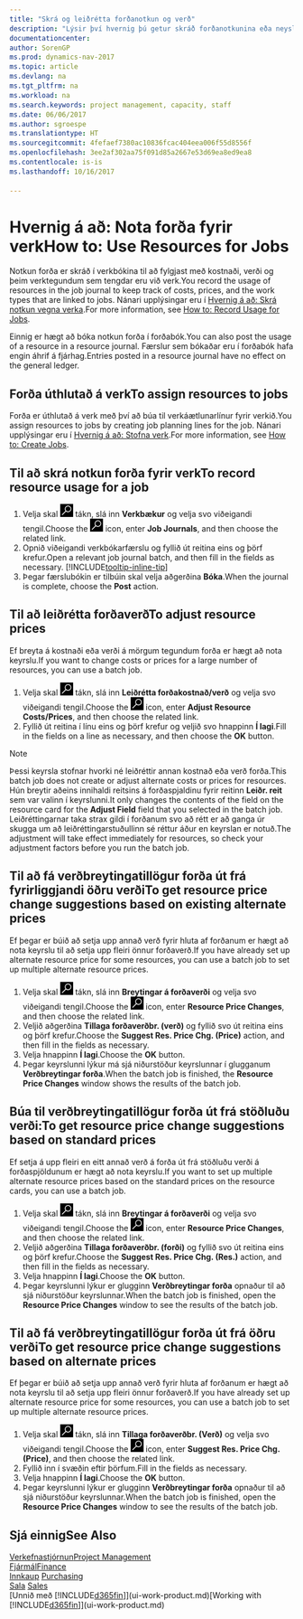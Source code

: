 ```yaml
---
title: "Skrá og leiðrétta forðanotkun og verð"
description: "Lýsir því hvernig þú getur skráð forðanotkunina eða neysluna í tengslum við verk, til að fylgjast með og stjórna kostnaði, verði, og vinnutegund."
documentationcenter: 
author: SorenGP
ms.prod: dynamics-nav-2017
ms.topic: article
ms.devlang: na
ms.tgt_pltfrm: na
ms.workload: na
ms.search.keywords: project management, capacity, staff
ms.date: 06/06/2017
ms.author: sgroespe
ms.translationtype: HT
ms.sourcegitcommit: 4fefaef7380ac10836fcac404eea006f55d8556f
ms.openlocfilehash: 3ee2af302aa75f091d85a2667e53d69ea8ed9ea8
ms.contentlocale: is-is
ms.lasthandoff: 10/16/2017

---
```

# <a name="how-to-use-resources-for-jobs"></a><span data-ttu-id="93efb-103">Hvernig á að: Nota forða fyrir verk</span><span class="sxs-lookup"><span data-stu-id="93efb-103">How to: Use Resources for Jobs</span></span>
<span data-ttu-id="93efb-104">Notkun forða er skráð í verkbókina til að fylgjast með kostnaði, verði og þeim verktegundum sem tengdar eru við verk.</span><span class="sxs-lookup"><span data-stu-id="93efb-104">You record the usage of resources in the job journal to keep track of costs, prices, and the work types that are linked to jobs.</span></span> <span data-ttu-id="93efb-105">Nánari upplýsingar eru í [Hvernig á að: Skrá notkun vegna verka](projects-how-record-job-usage.md).</span><span class="sxs-lookup"><span data-stu-id="93efb-105">For more information, see [How to: Record Usage for Jobs](projects-how-record-job-usage.md).</span></span>

<span data-ttu-id="93efb-106">Einnig er hægt að bóka notkun forða í forðabók.</span><span class="sxs-lookup"><span data-stu-id="93efb-106">You can also post the usage of a resource in a resource journal.</span></span> <span data-ttu-id="93efb-107">Færslur sem bókaðar eru í forðabók hafa engin áhrif á fjárhag.</span><span class="sxs-lookup"><span data-stu-id="93efb-107">Entries posted in a resource journal have no effect on the general ledger.</span></span>

## <a name="to-assign-resources-to-jobs"></a><span data-ttu-id="93efb-108">Forða úthlutað á verk</span><span class="sxs-lookup"><span data-stu-id="93efb-108">To assign resources to jobs</span></span>
<span data-ttu-id="93efb-109">Forða er úthlutað á verk með því að búa til verkáætlunarlínur fyrir verkið.</span><span class="sxs-lookup"><span data-stu-id="93efb-109">You assign resources to jobs by creating job planning lines for the job.</span></span> <span data-ttu-id="93efb-110">Nánari upplýsingar eru í [Hvernig á að: Stofna verk](projects-how-create-jobs.md).</span><span class="sxs-lookup"><span data-stu-id="93efb-110">For more information, see [How to: Create Jobs](projects-how-create-jobs.md).</span></span>

## <a name="to-record-resource-usage-for-a-job"></a><span data-ttu-id="93efb-111">Til að skrá notkun forða fyrir verk</span><span class="sxs-lookup"><span data-stu-id="93efb-111">To record resource usage for a job</span></span>
1. <span data-ttu-id="93efb-112">Velja skal ![Leit að síðu eða skýrslu](media/ui-search/search_small.png "Leit að síðu eða skýrslu táknið") tákn, slá inn **Verkbækur** og velja svo viðeigandi tengil.</span><span class="sxs-lookup"><span data-stu-id="93efb-112">Choose the ![Search for Page or Report](media/ui-search/search_small.png "Search for Page or Report icon") icon, enter **Job Journals**, and then choose the related link.</span></span>
2. <span data-ttu-id="93efb-113">Opnið viðeigandi verkbókarfærslu og fyllið út reitina eins og þörf krefur.</span><span class="sxs-lookup"><span data-stu-id="93efb-113">Open a relevant job journal batch, and then fill in the fields as necessary.</span></span> [!INCLUDE[tooltip-inline-tip](includes/tooltip-inline-tip_md.md)]
3. <span data-ttu-id="93efb-114">Þegar færslubókin er tilbúin skal velja aðgerðina **Bóka**.</span><span class="sxs-lookup"><span data-stu-id="93efb-114">When the journal is complete, choose the **Post** action.</span></span>

## <a name="to-adjust-resource-prices"></a><span data-ttu-id="93efb-115">Til að leiðrétta forðaverð</span><span class="sxs-lookup"><span data-stu-id="93efb-115">To adjust resource prices</span></span>
<span data-ttu-id="93efb-116">Ef breyta á kostnaði eða verði á mörgum tegundum forða er hægt að nota keyrslu.</span><span class="sxs-lookup"><span data-stu-id="93efb-116">If you want to change costs or prices for a large number of resources, you can use a batch job.</span></span>  

1. <span data-ttu-id="93efb-117">Velja skal ![Leit að síðu eða skýrslu](media/ui-search/search_small.png "Leit að síðu eða skýrslu táknið") tákn, slá inn **Leiðrétta forðakostnað/verð** og velja svo viðeigandi tengil.</span><span class="sxs-lookup"><span data-stu-id="93efb-117">Choose the ![Search for Page or Report](media/ui-search/search_small.png "Search for Page or Report icon") icon, enter **Adjust Resource Costs/Prices**, and then choose the related link.</span></span>
2. <span data-ttu-id="93efb-118">Fyllið út reitina í línu eins og þörf krefur og veljið svo hnappinn **Í lagi**.</span><span class="sxs-lookup"><span data-stu-id="93efb-118">Fill in the fields on a line as necessary, and then choose the **OK** button.</span></span>

> [!NOTE]  
>   <span data-ttu-id="93efb-119">Þessi keyrsla stofnar hvorki né leiðréttir annan kostnað eða verð forða.</span><span class="sxs-lookup"><span data-stu-id="93efb-119">This batch job does not create or adjust alternate costs or prices for resources.</span></span> <span data-ttu-id="93efb-120">Hún breytir aðeins innihaldi reitsins á forðaspjaldinu fyrir reitinn **Leiðr. reit** sem var valinn í keyrslunni.</span><span class="sxs-lookup"><span data-stu-id="93efb-120">It only changes the contents of the field on the resource card for the **Adjust Field** field that you selected in the batch job.</span></span> <span data-ttu-id="93efb-121">Leiðréttingarnar taka strax gildi í forðanum svo að rétt er að ganga úr skugga um að leiðréttingarstuðullinn sé réttur áður en keyrslan er notuð.</span><span class="sxs-lookup"><span data-stu-id="93efb-121">The adjustment will take effect immediately for resources, so check your adjustment factors before you run the batch job.</span></span>

## <a name="to-get-resource-price-change-suggestions-based-on-existing-alternate-prices"></a><span data-ttu-id="93efb-122">Til að fá verðbreytingatillögur forða út frá fyrirliggjandi öðru verði</span><span class="sxs-lookup"><span data-stu-id="93efb-122">To get resource price change suggestions based on existing alternate prices</span></span>
<span data-ttu-id="93efb-123">Ef þegar er búið að setja upp annað verð fyrir hluta af forðanum er hægt að nota keyrslu til að setja upp fleiri önnur forðaverð.</span><span class="sxs-lookup"><span data-stu-id="93efb-123">If you have already set up alternate resource price for some resources, you can use a batch job to set up multiple alternate resource prices.</span></span>

1. <span data-ttu-id="93efb-124">Velja skal ![Leit að síðu eða skýrslu](media/ui-search/search_small.png "Leit að síðu eða skýrslu táknið") tákn, slá inn **Breytingar á forðaverði** og velja svo viðeigandi tengil.</span><span class="sxs-lookup"><span data-stu-id="93efb-124">Choose the ![Search for Page or Report](media/ui-search/search_small.png "Search for Page or Report icon") icon, enter **Resource Price Changes**, and then choose the related link.</span></span>
2. <span data-ttu-id="93efb-125">Veljið aðgerðina **Tillaga forðaverðbr. (verð)** og fyllið svo út reitina eins og þörf krefur.</span><span class="sxs-lookup"><span data-stu-id="93efb-125">Choose the **Suggest Res. Price Chg. (Price)** action, and then fill in the fields as necessary.</span></span>
3. <span data-ttu-id="93efb-126">Velja hnappinn **Í lagi**.</span><span class="sxs-lookup"><span data-stu-id="93efb-126">Choose the **OK** button.</span></span>  
4. <span data-ttu-id="93efb-127">Þegar keyrslunni lýkur má sjá niðurstöður keyrslunnar í glugganum **Verðbreytingar forða**.</span><span class="sxs-lookup"><span data-stu-id="93efb-127">When the batch job is finished, the **Resource Price Changes** window shows the results of the batch job.</span></span>

## <a name="to-get-resource-price-change-suggestions-based-on-standard-prices"></a><span data-ttu-id="93efb-128">Búa til verðbreytingatillögur forða út frá stöðluðu verði:</span><span class="sxs-lookup"><span data-stu-id="93efb-128">To get resource price change suggestions based on standard prices</span></span>
<span data-ttu-id="93efb-129">Ef setja á upp fleiri en eitt annað verð á forða út frá stöðluðu verði á forðaspjöldunum er hægt að nota keyrslu.</span><span class="sxs-lookup"><span data-stu-id="93efb-129">If you want to set up multiple alternate resource prices based on the standard prices on the resource cards, you can use a batch job.</span></span>  

1. <span data-ttu-id="93efb-130">Velja skal ![Leit að síðu eða skýrslu](media/ui-search/search_small.png "Leit að síðu eða skýrslu táknið") tákn, slá inn **Breytingar á forðaverði** og velja svo viðeigandi tengil.</span><span class="sxs-lookup"><span data-stu-id="93efb-130">Choose the ![Search for Page or Report](media/ui-search/search_small.png "Search for Page or Report icon") icon, enter **Resource Price Changes**, and then choose the related link.</span></span>
2. <span data-ttu-id="93efb-131">Veljið aðgerðina **Tillaga forðaverðbr. (forði)** og fyllið svo út reitina eins og þörf krefur.</span><span class="sxs-lookup"><span data-stu-id="93efb-131">Choose the **Suggest Res. Price Chg. (Res.)** action, and then fill in the fields as necessary.</span></span>  
3. <span data-ttu-id="93efb-132">Velja hnappinn **Í lagi**.</span><span class="sxs-lookup"><span data-stu-id="93efb-132">Choose the **OK** button.</span></span>  
4. <span data-ttu-id="93efb-133">Þegar keyrslunni lýkur er glugginn **Verðbreytingar forða** opnaður til að sjá niðurstöður keyrslunnar.</span><span class="sxs-lookup"><span data-stu-id="93efb-133">When the batch job is finished, open the **Resource Price Changes** window to see the results of the batch job.</span></span>

## <a name="to-get-resource-price-change-suggestions-based-on-alternate-prices"></a><span data-ttu-id="93efb-134">Til að fá verðbreytingatillögur forða út frá öðru verði</span><span class="sxs-lookup"><span data-stu-id="93efb-134">To get resource price change suggestions based on alternate prices</span></span>
<span data-ttu-id="93efb-135">Ef þegar er búið að setja upp annað verð fyrir hluta af forðanum er hægt að nota keyrslu til að setja upp fleiri önnur forðaverð.</span><span class="sxs-lookup"><span data-stu-id="93efb-135">If you have already set up alternate resource price for some resources, you can use a batch job to set up multiple alternate resource prices.</span></span>

1. <span data-ttu-id="93efb-136">Velja skal ![Leit að síðu eða skýrslu](media/ui-search/search_small.png "Leit að síðu eða skýrslu táknið") tákn, slá inn **Tillaga forðaverðbr. (Verð)** og velja svo viðeigandi tengil.</span><span class="sxs-lookup"><span data-stu-id="93efb-136">Choose the ![Search for Page or Report](media/ui-search/search_small.png "Search for Page or Report icon") icon, enter **Suggest Res. Price Chg. (Price)**, and then choose the related link.</span></span>  
2. <span data-ttu-id="93efb-137">Fyllið inn í svæðin eftir þörfum.</span><span class="sxs-lookup"><span data-stu-id="93efb-137">Fill in the fields as necessary.</span></span>
3. <span data-ttu-id="93efb-138">Velja hnappinn **Í lagi**.</span><span class="sxs-lookup"><span data-stu-id="93efb-138">Choose the **OK** button.</span></span>  
4. <span data-ttu-id="93efb-139">Þegar keyrslunni lýkur er glugginn **Verðbreytingar forða** opnaður til að sjá niðurstöður keyrslunnar.</span><span class="sxs-lookup"><span data-stu-id="93efb-139">When the batch job is finished, open the **Resource Price Changes** window to see the results of the batch job.</span></span>

## <a name="see-also"></a><span data-ttu-id="93efb-140">Sjá einnig</span><span class="sxs-lookup"><span data-stu-id="93efb-140">See Also</span></span>
[<span data-ttu-id="93efb-141">Verkefnastjórnun</span><span class="sxs-lookup"><span data-stu-id="93efb-141">Project Management</span></span>](projects-manage-projects.md)  
[<span data-ttu-id="93efb-142">Fjármál</span><span class="sxs-lookup"><span data-stu-id="93efb-142">Finance</span></span>](finance.md)  
<span data-ttu-id="93efb-143">[Innkaup](purchasing-manage-purchasing.md)       </span><span class="sxs-lookup"><span data-stu-id="93efb-143">[Purchasing](purchasing-manage-purchasing.md)       </span></span>  
<span data-ttu-id="93efb-144">[Sala](sales-manage-sales.md)   </span><span class="sxs-lookup"><span data-stu-id="93efb-144">[Sales](sales-manage-sales.md)   </span></span>  
<span data-ttu-id="93efb-145">[Unnið með [!INCLUDE[d365fin](includes/d365fin_md.md)]](ui-work-product.md)</span><span class="sxs-lookup"><span data-stu-id="93efb-145">[Working with [!INCLUDE[d365fin](includes/d365fin_md.md)]](ui-work-product.md)</span></span>  

